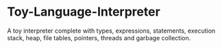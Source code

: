 # Toy-Language-Interpreter
A toy interpreter complete with types, expressions, statements, execution stack, heap, file tables, pointers, threads and garbage collection.
